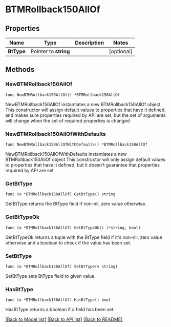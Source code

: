 # BTMRollback150AllOf

## Properties

Name | Type | Description | Notes
------------ | ------------- | ------------- | -------------
**BtType** | Pointer to **string** |  | [optional] 

## Methods

### NewBTMRollback150AllOf

`func NewBTMRollback150AllOf() *BTMRollback150AllOf`

NewBTMRollback150AllOf instantiates a new BTMRollback150AllOf object
This constructor will assign default values to properties that have it defined,
and makes sure properties required by API are set, but the set of arguments
will change when the set of required properties is changed

### NewBTMRollback150AllOfWithDefaults

`func NewBTMRollback150AllOfWithDefaults() *BTMRollback150AllOf`

NewBTMRollback150AllOfWithDefaults instantiates a new BTMRollback150AllOf object
This constructor will only assign default values to properties that have it defined,
but it doesn't guarantee that properties required by API are set

### GetBtType

`func (o *BTMRollback150AllOf) GetBtType() string`

GetBtType returns the BtType field if non-nil, zero value otherwise.

### GetBtTypeOk

`func (o *BTMRollback150AllOf) GetBtTypeOk() (*string, bool)`

GetBtTypeOk returns a tuple with the BtType field if it's non-nil, zero value otherwise
and a boolean to check if the value has been set.

### SetBtType

`func (o *BTMRollback150AllOf) SetBtType(v string)`

SetBtType sets BtType field to given value.

### HasBtType

`func (o *BTMRollback150AllOf) HasBtType() bool`

HasBtType returns a boolean if a field has been set.


[[Back to Model list]](../README.md#documentation-for-models) [[Back to API list]](../README.md#documentation-for-api-endpoints) [[Back to README]](../README.md)


